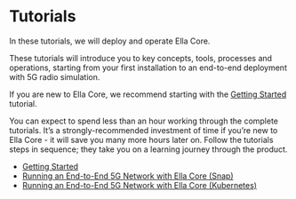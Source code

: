 # Tutorials

In these tutorials, we will deploy and operate Ella Core.

These tutorials will introduce you to key concepts, tools, processes and operations, starting from your first installation to an end-to-end deployment with 5G radio simulation.

If you are new to Ella Core, we recommend starting with the [Getting Started](getting_started.md) tutorial.

You can expect to spend less than an hour working through the complete tutorials. It’s a strongly-recommended investment of time if you’re new to Ella Core - it will save you many more hours later on. Follow the tutorials steps in sequence; they take you on a learning journey through the product.

- [Getting Started](getting_started.md)
- [Running an End-to-End 5G Network with Ella Core (Snap)](end_to_end_network_snap.md)
- [Running an End-to-End 5G Network with Ella Core (Kubernetes)](end_to_end_network_k8s.md)
